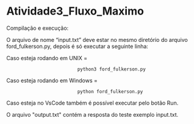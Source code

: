 # Atividade3_Fluxo_Maximo

Compilação e execução:

O arquivo de nome “input.txt” deve estar no mesmo diretório do arquivo ford_fulkerson.py, depois é só executar a seguinte linha:

Caso esteja rodando em UNIX = 

                              python3 ford_fulkerson.py 

Caso esteja rodando em Windows = 

                              python ford_fulkerson.py 

Caso esteja no VsCode também é possível executar pelo botão Run.

O arquivo "output.txt" contém a resposta do teste exemplo input.txt.
